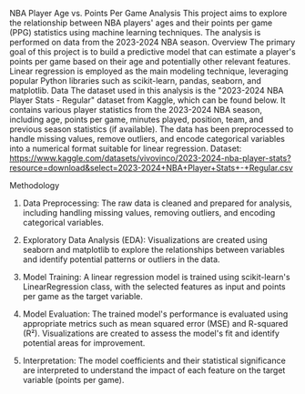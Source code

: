 NBA Player Age vs. Points Per Game Analysis
This project aims to explore the relationship between NBA players' ages and their points per game (PPG) statistics using machine learning techniques. The analysis is performed on data from the 2023-2024 NBA season.
Overview
The primary goal of this project is to build a predictive model that can estimate a player's points per game based on their age and potentially other relevant features. Linear regression is employed as the main modeling technique, leveraging popular Python libraries such as scikit-learn, pandas, seaborn, and matplotlib.
Data
The dataset used in this analysis is the "2023-2024 NBA Player Stats - Regular" dataset from Kaggle, which can be found below. It contains various player statistics from the 2023-2024 NBA season, including age, points per game, minutes played, position, team, and previous season statistics (if available). The data has been preprocessed to handle missing values, remove outliers, and encode categorical variables into a numerical format suitable for linear regression.
Dataset: https://www.kaggle.com/datasets/vivovinco/2023-2024-nba-player-stats?resource=download&select=2023-2024+NBA+Player+Stats+-+Regular.csv

Methodology
1. Data Preprocessing: The raw data is cleaned and prepared for analysis, including handling missing values, removing outliers, and encoding categorical variables.

2. Exploratory Data Analysis (EDA): Visualizations are created using seaborn and matplotlib to explore the relationships between variables and identify potential patterns or outliers in the data.

3. Model Training: A linear regression model is trained using scikit-learn's LinearRegression class, with the selected features as input and points per game as the target variable.

4. Model Evaluation: The trained model's performance is evaluated using appropriate metrics such as mean squared error (MSE) and R-squared (R²). Visualizations are created to assess the model's fit and identify potential areas for improvement.

5. Interpretation: The model coefficients and their statistical significance are interpreted to understand the impact of each feature on the target variable (points per game).

